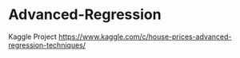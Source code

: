 # Advanced-Regression
Kaggle Project
https://www.kaggle.com/c/house-prices-advanced-regression-techniques/
